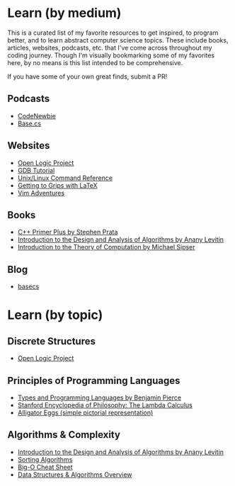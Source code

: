 # Learn (by medium)

This is a curated list of my favorite resources to get inspired, to program better, and to learn abstract computer science topics. These include books, articles, websites, podcasts, etc. that I've come across throughout my coding journey. Though I'm visually bookmarking some of my favorites here, by no means is this list intended to be comprehensive.

If you have some of your own great finds, submit a PR!

## Podcasts
* [CodeNewbie](https://www.codenewbie.org/) 
* [Base.cs](https://www.codenewbie.org/basecs) 

## Websites
* [Open Logic Project](http://openlogicproject.org) 
* [GDB Tutorial](http://www.dirac.org/linux/gdb/)
* [Unix/Linux Command Reference](https://files.fosswire.com/2007/08/fwunixref.pdf)
* [Getting to Grips with LaTeX](http://www.andy-roberts.net/writing/latex/absolute_beginners)
* [Vim Adventures](https://vim-adventures.com)

## Books
* [C++ Primer Plus by Stephen Prata](http://faculty.euc.ac.cy/scharalambous/csc132/books/c%2B%2B_book%201.pdf)
* [Introduction to the Design and Analysis of Algorithms by Anany Levitin](http://www.vgloop.com/_files/1394454921-126688.pdf)
* [Introduction to the Theory of Computation by Michael Sipser](https://www.pdfdrive.net/introduction-to-the-theory-of-computation-3rd-edition-e30937898.html)

## Blog
* [basecs](https://medium.com/@vaidehijoshi)

# Learn (by topic) 
## Discrete Structures 
* [Open Logic Project](http://openlogicproject.org) 

## Principles of Programming Languages
* [Types and Programming Languages by Benjamin Pierce](https://www.asc.ohio-state.edu/pollard.4/type/books/pierce-tpl.pdf)
* [Stanford Encyclopedia of Philosophy: The Lambda Calculus](https://plato.stanford.edu/entries/lambda-calculus/)
* [Alligator Eggs (simple pictorial representation)](http://worrydream.com/AlligatorEggs/) 

## Algorithms & Complexity
* [Introduction to the Design and Analysis of Algorithms by Anany Levitin](http://www.vgloop.com/_files/1394454921-126688.pdf)
* [Sorting Algorithms](https://www.toptal.com/developers/sorting-algorithms)
* [Big-O Cheat Sheet](http://bigocheatsheet.com)
* [Data Structures & Algorithms Overview](http://www.dsalgo.com/2013/02/index.php.html?m=1)
